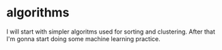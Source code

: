 # algorithms
I will start with simpler algoritms used for sorting and clustering. After that I'm gonna start doing some machine learning practice.
